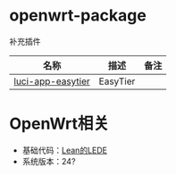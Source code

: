 # openwrt-package
补充插件

|名称|描述|备注|
|----|----|----|
|[luci-app-easytier](https://github.com/EasyTier/luci-app-easytier.git)|EasyTier||


# OpenWrt相关
- 基础代码：[Lean的LEDE](https://github.com/coolsnowwolf/lede)
- 系统版本：24?